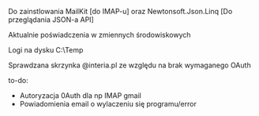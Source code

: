 Do zainstlowania MailKit [do IMAP-u] oraz Newtonsoft.Json.Linq [Do przeglądania JSON-a API] 

Aktualnie poświadczenia w zmiennych środowiskowych

Logi na dysku C:\Temp

Sprawdzana skrzynka @interia.pl ze względu na brak wymaganego OAuth

to-do: 
* Autoryzacja 0Auth dla np IMAP gmail
* Powiadomienia email o wylaczeniu się programu/error
